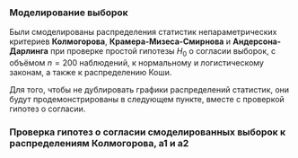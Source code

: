 ### Моделирование выборок

Были смоделированы распределения статистик непараметрических критериев __Колмогорова__, __Крамера-Мизеса-Смирнова__ и __Андерсона-Дарлинга__ при проверке простой гипотезы $H_0$ о согласии выборок, с объёмом $n=200$ наблюдений, к нормальному и логистическому законам, а также к распределению Коши.

Для того, чтобы не дублировать графики распределений статистик, они будут продемонстрированы в следующем пункте, вместе с проверкой гипотез о согласии.

### Проверка гипотез о согласии смоделированных выборок к распределениям Колмогорова, a1 и a2

